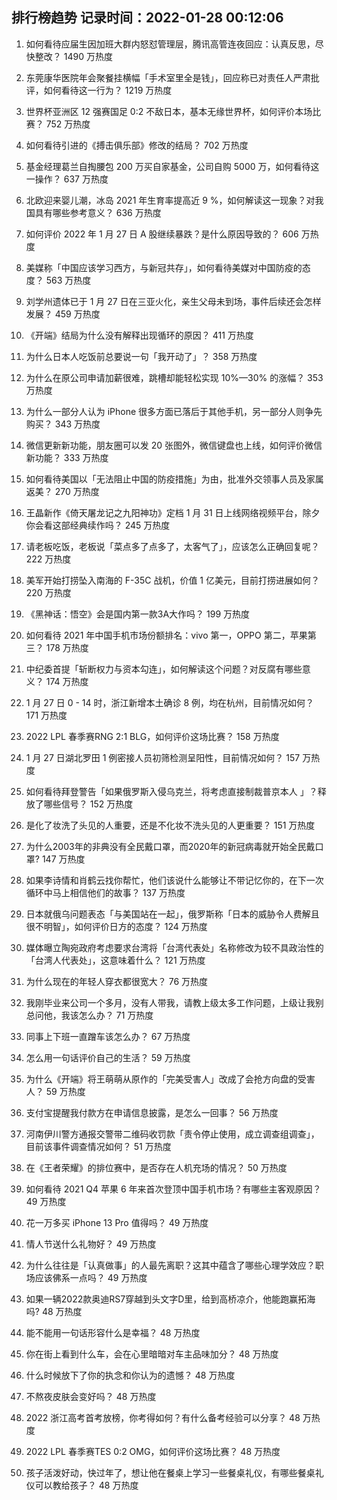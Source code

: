 
## 排行榜趋势 记录时间：2022-01-28 00:12:06
  
  1. 如何看待应届生因加班大群内怒怼管理层，腾讯高管连夜回应：认真反思，尽快整改？ 1490 万热度
    
  2. 东莞康华医院年会聚餐挂横幅「手术室里全是钱」，回应称已对责任人严肃批评，如何看待这一行为？ 1219 万热度
    
  3. 世界杯亚洲区 12 强赛国足 0:2 不敌日本，基本无缘世界杯，如何评价本场比赛？ 752 万热度
    
  4. 如何看待引进的《搏击俱乐部》修改的结局？ 702 万热度
    
  5. 基金经理葛兰自掏腰包 200 万买自家基金，公司自购 5000 万，如何看待这一操作？ 637 万热度
    
  6. 北欧迎来婴儿潮，冰岛 2021 年生育率提高近 9 %，如何解读这一现象？对我国具有哪些参考意义？ 636 万热度
    
  7. 如何评价 2022 年 1 月 27 日 A 股继续暴跌？是什么原因导致的？ 606 万热度
    
  8. 美媒称「中国应该学习西方，与新冠共存」，如何看待美媒对中国防疫的态度？ 563 万热度
    
  9. 刘学州遗体已于 1 月 27 日在三亚火化，亲生父母未到场，事件后续还会怎样发展？ 459 万热度
    
  10. 《开端》结局为什么没有解释出现循环的原因？ 411 万热度
    
  11. 为什么日本人吃饭前总要说一句「我开动了」？ 358 万热度
    
  12. 为什么在原公司申请加薪很难，跳槽却能轻松实现 10%—30% 的涨幅？ 353 万热度
    
  13. 为什么一部分人认为 iPhone 很多方面已落后于其他手机，另一部分人则争先购买？ 343 万热度
    
  14. 微信更新新功能，朋友圈可以发 20 张图外，微信键盘也上线，如何评价微信新功能？ 333 万热度
    
  15. 如何看待美国以「无法阻止中国的防疫措施」为由，批准外交领事人员及家属返美？ 270 万热度
    
  16. 王晶新作《倚天屠龙记之九阳神功》定档 1 月 31 日上线网络视频平台，除夕你会看这部经典续作吗？ 245 万热度
    
  17. 请老板吃饭，老板说「菜点多了点多了，太客气了」，应该怎么正确回复呢？ 222 万热度
    
  18. 美军开始打捞坠入南海的 F-35C 战机，价值 1 亿美元，目前打捞进展如何？ 220 万热度
    
  19. 《黑神话：悟空》会是国内第一款3A大作吗？ 199 万热度
    
  20. 如何看待 2021 年中国手机市场份额排名：vivo 第一，OPPO 第二，苹果第三？ 178 万热度
    
  21. 中纪委首提「斩断权力与资本勾连」，如何解读这个问题？对反腐有哪些意义？ 174 万热度
    
  22. 1 月 27 日 0 - 14 时，浙江新增本土确诊 8 例，均在杭州，目前情况如何？ 171 万热度
    
  23. 2022 LPL 春季赛RNG 2:1 BLG，如何评价这场比赛？ 158 万热度
    
  24. 1 月 27 日湖北罗田 1 例密接人员初筛检测呈阳性，目前情况如何？ 157 万热度
    
  25. 如何看待拜登警告「如果俄罗斯入侵乌克兰，将考虑直接制裁普京本人 」？释放了哪些信号？ 152 万热度
    
  26. 是化了妆洗了头见的人重要，还是不化妆不洗头见的人更重要？ 151 万热度
    
  27. 为什么2003年的非典没有全民戴口罩，而2020年的新冠病毒就开始全民戴口罩? 147 万热度
    
  28. 如果李诗情和肖鹤云找你帮忙，他们该说什么能够让不带记忆你的，在下一次循环中马上相信他们的故事？ 137 万热度
    
  29. 日本就俄乌问题表态「与美国站在一起」，俄罗斯称「日本的威胁令人费解且很不明智」，如何评价日方的态度？ 124 万热度
    
  30. 媒体曝立陶宛政府考虑要求台湾将「台湾代表处」名称修改为较不具政治性的「台湾人代表处」，这意味着什么？ 121 万热度
    
  31. 为什么现在的年轻人穿衣都很宽大？ 76 万热度
    
  32. 我刚毕业来公司一个多月，没有人带我，请教上级太多工作问题，上级让我别总问他，我该怎么办？ 71 万热度
    
  33. 同事上下班一直蹭车该怎么办？ 67 万热度
    
  34. 怎么用一句话评价自己的生活？ 59 万热度
    
  35. 为什么《开端》将王萌萌从原作的「完美受害人」改成了会抢方向盘的受害人？ 59 万热度
    
  36. 支付宝提醒我付款方在申请信息披露，是怎么一回事？ 56 万热度
    
  37. 河南伊川警方通报交警带二维码收罚款「责令停止使用，成立调查组调查」，目前该事件调查情况如何？ 51 万热度
    
  38. 在《王者荣耀》的排位赛中，是否存在人机充场的情况？ 50 万热度
    
  39. 如何看待 2021 Q4 苹果 6 年来首次登顶中国手机市场？有哪些主客观原因？ 49 万热度
    
  40. 花一万多买 iPhone 13 Pro 值得吗？ 49 万热度
    
  41. 情人节送什么礼物好？ 49 万热度
    
  42. 为什么往往是「认真做事」的人最先离职？这其中蕴含了哪些心理学效应？职场应该佛系一点吗？ 49 万热度
    
  43. 如果一辆2022款奥迪RS7穿越到头文字D里，给到高桥凉介，他能跑赢拓海吗? 48 万热度
    
  44. 能不能用一句话形容什么是幸福？ 48 万热度
    
  45. 你在街上看到什么车，会在心里暗暗对车主品味加分？ 48 万热度
    
  46. 什么时候放下了你的执念和你认为的遗憾？ 48 万热度
    
  47. 不熬夜皮肤会变好吗？ 48 万热度
    
  48. 2022 浙江高考首考放榜，你考得如何？有什么备考经验可以分享？ 48 万热度
    
  49. 2022 LPL 春季赛TES 0:2 OMG，如何评价这场比赛？ 48 万热度
    
  50. 孩子活泼好动，快过年了，想让他在餐桌上学习一些餐桌礼仪，有哪些餐桌礼仪可以教给孩子？ 48 万热度
    